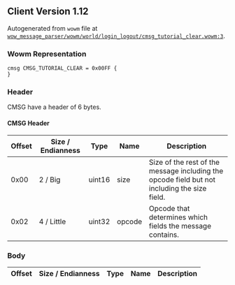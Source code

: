 ## Client Version 1.12

Autogenerated from `wowm` file at [`wow_message_parser/wowm/world/login_logout/cmsg_tutorial_clear.wowm:3`](https://github.com/gtker/wow_messages/tree/main/wow_message_parser/wowm/world/login_logout/cmsg_tutorial_clear.wowm#L3).

### Wowm Representation
```rust,ignore
cmsg CMSG_TUTORIAL_CLEAR = 0x00FF {
}
```
### Header
CMSG have a header of 6 bytes.

#### CMSG Header
| Offset | Size / Endianness | Type   | Name   | Description |
| ------ | ----------------- | ------ | ------ | ----------- |
| 0x00   | 2 / Big           | uint16 | size   | Size of the rest of the message including the opcode field but not including the size field.|
| 0x02   | 4 / Little        | uint32 | opcode | Opcode that determines which fields the message contains.|
### Body
| Offset | Size / Endianness | Type | Name | Description |
| ------ | ----------------- | ---- | ---- | ----------- |
